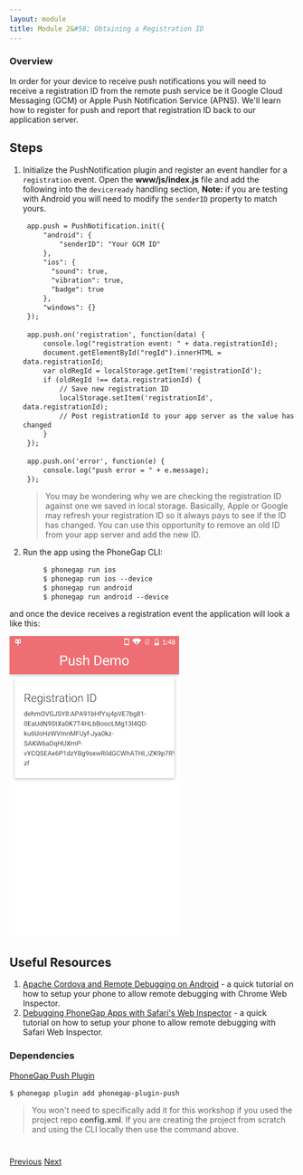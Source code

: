 ```yaml
---
layout: module
title: Module 2&#58; Obtaining a Registration ID
---
```


### Overview
In order for your device to receive push notifications you will need to receive a registration ID from the remote push service be it Google Cloud Messaging (GCM) or Apple Push Notification Service (APNS). We'll learn how to register for push and report that registration ID back to our application server.

## Steps
1. Initialize the PushNotification plugin and register an event handler for a `registration` event. Open the **www/js/index.js** file
and add the following into the `deviceready` handling section, **Note:** if you are testing with Android you will need to modify the `senderID` property to match yours.

        app.push = PushNotification.init({
            "android": {
                "senderID": "Your GCM ID"
            },
            "ios": {
              "sound": true,
              "vibration": true,
              "badge": true
            },
            "windows": {}
        });

        app.push.on('registration', function(data) {
            console.log("registration event: " + data.registrationId);
            document.getElementById("regId").innerHTML = data.registrationId;
            var oldRegId = localStorage.getItem('registrationId');
            if (oldRegId !== data.registrationId) {
                // Save new registration ID
                localStorage.setItem('registrationId', data.registrationId);
                // Post registrationId to your app server as the value has changed
            }
        });

        app.push.on('error', function(e) {
            console.log("push error = " + e.message);
        });

   > You may be wondering why we are checking the registration ID against one we saved in local storage. Basically, Apple or Google may refresh your registration ID so it always pays to see if the ID has changed. You can use this opportunity to remove an old ID from your app server and add the new ID.

2. Run the app using the PhoneGap CLI:

            $ phonegap run ios
            $ phonegap run ios --device
            $ phonegap run android             
            $ phonegap run android --device               

and once the device receives a registration event the application will look a like this:

<img class="screenshot-lg" src="images/push1.png"/>

## Useful Resources
1. [Apache Cordova and Remote Debugging on Android](http://geeklearning.io/apache-cordova-and-remote-debugging-on-android/) - a quick tutorial on how to setup your phone to allow remote debugging with Chrome Web Inspector.
2. [Debugging PhoneGap Apps with Safari's Web Inspector](http://phonegap-tips.com/articles/debugging-ios-phonegap-apps-with-safaris-web-inspector.html) - a quick tutorial on how to setup your phone to allow remote debugging with Safari Web Inspector.


### Dependencies

   [PhoneGap Push Plugin](https://github.com/phonegap/phonegap-plugin-push)

    $ phonegap plugin add phonegap-plugin-push

   >You won't need to specifically add it for this workshop if you used the project repo **config.xml**. If you are creating the project from scratch and using the CLI locally then use the command above.




<div class="row" style="margin-top:40px;">
<div class="col-sm-12">
<a href="module1.html" class="btn btn-default"><i class="glyphicon glyphicon-chevron-left"></i> Previous</a>
<a href="module3.html" class="btn btn-default pull-right">Next <i class="glyphicon
glyphicon-chevron-right"></i></a>
</div>
</div>

